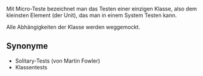 Mit Micro-Teste bezeichnet man das Testen einer einzigen Klasse, also dem kleinsten Element (der Unit), das man in einem System Testen kann.

Alle Abhängigkeiten der Klasse werden weggemockt.

## Synonyme
- Solitary-Tests (von Martin Fowler)
- Klassentests
